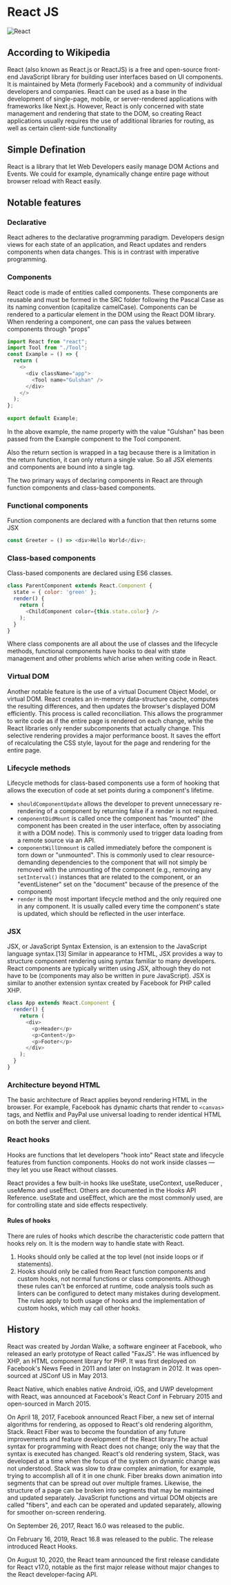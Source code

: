 # React JS

![React](../../../images/react.jpg)

## According to Wikipedia

React (also known as React.js or ReactJS) is a free and open-source front-end JavaScript library for building user interfaces based on UI components. It is maintained by Meta (formerly Facebook) and a community of individual developers and companies. React can be used as a base in the development of single-page, mobile, or server-rendered applications with frameworks like Next.js. However, React is only concerned with state management and rendering that state to the DOM, so creating React applications usually requires the use of additional libraries for routing, as well as certain client-side functionality

## Simple Defination

React is a library that let Web Developers easily manage DOM Actions and Events. We could for example, dynamically change entire page without browser reload with React easily.

## Notable features

### Declarative
React adheres to the declarative programming paradigm. Developers design views for each state of an application, and React updates and renders components when data changes. This is in contrast with imperative programming.

### Components
React code is made of entities called components. These components are reusable and must be formed in the SRC folder following the Pascal Case as its naming convention (capitalize camelCase). Components can be rendered to a particular element in the DOM using the React DOM library. When rendering a component, one can pass the values between components through "props"

```JavaScript
import React from "react";
import Tool from "./Tool";
const Example = () => {
  return (
    <>
      <div className="app">
        <Tool name="Gulshan" />
      </div>
    </>
  );
};
  
export default Example;
```
In the above example, the name property with the value "Gulshan" has been passed from the Example component to the Tool component.

Also the return section is wrapped in a tag because there is a limitation in the return function, it can only return a single value. So all JSX elements and components are bound into a single tag.

The two primary ways of declaring components in React are through function components and class-based components.

### Functional components

Function components are declared with a function that then returns some JSX

```JavaScript
const Greeter = () => <div>Hello World</div>;
```

### Class-based components

Class-based components are declared using ES6 classes.

```JavaScript
class ParentComponent extends React.Component {
  state = { color: 'green' };
  render() {
    return (
      <ChildComponent color={this.state.color} />
    );
  }
}
```

Where class components are all about the use of classes and the lifecycle methods, functional components have hooks to deal with state management and other problems which arise when writing code in React.

### Virtual DOM

Another notable feature is the use of a virtual Document Object Model, or virtual DOM. React creates an in-memory data-structure cache, computes the resulting differences, and then updates the browser's displayed DOM efficiently. This process is called reconciliation. This allows the programmer to write code as if the entire page is rendered on each change, while the React libraries only render subcomponents that actually change. This selective rendering provides a major performance boost. It saves the effort of recalculating the CSS style, layout for the page and rendering for the entire page.

### Lifecycle methods

Lifecycle methods for class-based components use a form of hooking that allows the execution of code at set points during a component's lifetime.

- `shouldComponentUpdate` allows the developer to prevent unnecessary re-rendering of a component by returning false if a render is not required.
- `componentDidMount` is called once the component has "mounted" (the component has been created in the user interface, often by associating it with a DOM node). This is commonly used to trigger data loading from a remote source via an API.
- `componentWillUnmount` is called immediately before the component is torn down or "unmounted". This is commonly used to clear resource-demanding dependencies to the component that will not simply be removed with the unmounting of the component (e.g., removing any `setInterval()` instances that are related to the component, or an "eventListener" set on the "document" because of the presence of the component)
- `render` is the most important lifecycle method and the only required one in any component. It is usually called every time the component's state is updated, which should be reflected in the user interface.

### JSX

JSX, or JavaScript Syntax Extension, is an extension to the JavaScript language syntax.[13] Similar in appearance to HTML, JSX provides a way to structure component rendering using syntax familiar to many developers. React components are typically written using JSX, although they do not have to be (components may also be written in pure JavaScript). JSX is similar to another extension syntax created by Facebook for PHP called XHP.

```JavaScript
class App extends React.Component {
  render() {
    return (
      <div>
        <p>Header</p>
        <p>Content</p>
        <p>Footer</p>
      </div>
    );
  }
}
```

### Architecture beyond HTML

The basic architecture of React applies beyond rendering HTML in the browser. For example, Facebook has dynamic charts that render to `<canvas>` tags, and Netflix and PayPal use universal loading to render identical HTML on both the server and client.

### React hooks

Hooks are functions that let developers "hook into" React state and lifecycle features from function components. Hooks do not work inside classes — they let you use React without classes.

React provides a few built-in hooks like useState, useContext, useReducer , useMemo and useEffect. Others are documented in the Hooks API Reference. useState and useEffect, which are the most commonly used, are for controlling state and side effects respectively.

#### Rules of hooks

There are rules of hooks which describe the characteristic code pattern that hooks rely on. It is the modern way to handle state with React.

1. Hooks should only be called at the top level (not inside loops or if statements).
2. Hooks should only be called from React function components and custom hooks, not normal functions or class components.
Although these rules can't be enforced at runtime, code analysis tools such as linters can be configured to detect many mistakes during development. The rules apply to both usage of hooks and the implementation of custom hooks, which may call other hooks.


## History

React was created by Jordan Walke, a software engineer at Facebook, who released an early prototype of React called "FaxJS". He was influenced by XHP, an HTML component library for PHP. It was first deployed on Facebook's News Feed in 2011 and later on Instagram in 2012. It was open-sourced at JSConf US in May 2013.

React Native, which enables native Android, iOS, and UWP development with React, was announced at Facebook's React Conf in February 2015 and open-sourced in March 2015.

On April 18, 2017, Facebook announced React Fiber, a new set of internal algorithms for rendering, as opposed to React's old rendering algorithm, Stack. React Fiber was to become the foundation of any future improvements and feature development of the React library.The actual syntax for programming with React does not change; only the way that the syntax is executed has changed. React's old rendering system, Stack, was developed at a time when the focus of the system on dynamic change was not understood. Stack was slow to draw complex animation, for example, trying to accomplish all of it in one chunk. Fiber breaks down animation into segments that can be spread out over multiple frames. Likewise, the structure of a page can be broken into segments that may be maintained and updated separately. JavaScript functions and virtual DOM objects are called "fibers", and each can be operated and updated separately, allowing for smoother on-screen rendering.

On September 26, 2017, React 16.0 was released to the public.

On February 16, 2019, React 16.8 was released to the public. The release introduced React Hooks.

On August 10, 2020, the React team announced the first release candidate for React v17.0, notable as the first major release without major changes to the React developer-facing API.
